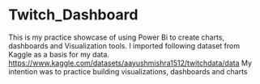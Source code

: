 # Twitch_Dashboard
This is my practice showcase of using Power Bi to create charts, dashboards and Visualization tools.
I imported following dataset from Kaggle as a basis for my data.
https://www.kaggle.com/datasets/aayushmishra1512/twitchdata/data
My intention was to practice building visualizations, dashboards and charts
